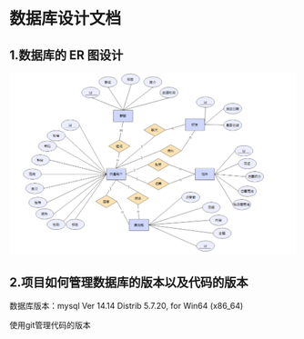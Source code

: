 # 数据库设计文档

## 1.数据库的 ER 图设计

![426bc455ac3eab56eba6a4797078a9d](426bc455ac3eab56eba6a4797078a9d.png)

## 2.项目如何管理数据库的版本以及代码的版本

数据库版本：mysql  Ver 14.14 Distrib 5.7.20, for Win64 (x86_64)

使用git管理代码的版本

